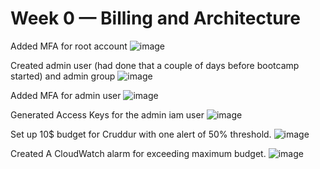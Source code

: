 # Week 0 — Billing and Architecture

Added MFA for root account
![image](https://user-images.githubusercontent.com/25799157/218456929-45669910-855b-4eea-9197-996e0ccccfa0.png)


Created admin user (had done that a couple of days before bootcamp started) and admin group
![image](https://user-images.githubusercontent.com/25799157/218456482-6902b674-8adc-41c3-bc1e-bb408a37cc3b.png)


Added MFA for admin user
![image](https://user-images.githubusercontent.com/25799157/218456066-c369d07e-7251-4c44-b4ea-7cdfd56c4b84.png)


Generated Access Keys for the admin iam user
![image](https://user-images.githubusercontent.com/25799157/218458971-27092aea-1549-429e-9cb6-7f4b7408d6cd.png)

Set up 10$ budget for Cruddur with one alert of 50% threshold.
![image](https://user-images.githubusercontent.com/25799157/218746335-e604826b-57a9-4a9e-987d-b4a0a1f36373.png)

Created A CloudWatch alarm for exceeding maximum budget.
![image](https://user-images.githubusercontent.com/25799157/218746720-cac6aa60-d3a7-432e-a1b9-922896a3bc00.png)


